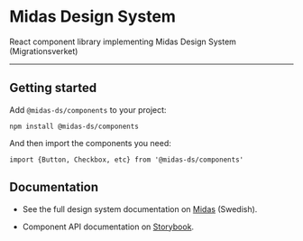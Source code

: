 # Midas Design System

React component library implementing Midas Design System (Migrationsverket)

-----

## Getting started

Add `@midas-ds/components` to your project:

```
npm install @midas-ds/components
```
And then import the components you need:

```
import {Button, Checkbox, etc} from '@midas-ds/components'
```

## Documentation

* See the full design system documentation on [Midas](https://designsystem.migrationsverket.se/) (Swedish).

* Component API documentation on [Storybook](https://designsystem.migrationsverket.se/storybook/).

